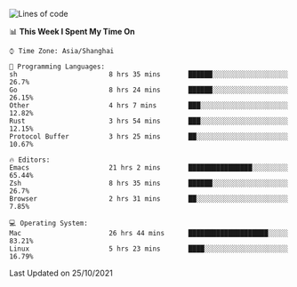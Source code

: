 <!--START_SECTION:waka-->
![Lines of code](https://img.shields.io/badge/From%20Hello%20World%20I%27ve%20Written-34391%20lines%20of%20code-blue)

📊 **This Week I Spent My Time On** 

```text
⌚︎ Time Zone: Asia/Shanghai

💬 Programming Languages: 
sh                       8 hrs 35 mins       ██████░░░░░░░░░░░░░░░░░░░   26.7% 
Go                       8 hrs 24 mins       ██████░░░░░░░░░░░░░░░░░░░   26.15% 
Other                    4 hrs 7 mins        ███░░░░░░░░░░░░░░░░░░░░░░   12.82% 
Rust                     3 hrs 54 mins       ███░░░░░░░░░░░░░░░░░░░░░░   12.15% 
Protocol Buffer          3 hrs 25 mins       ██░░░░░░░░░░░░░░░░░░░░░░░   10.67%

🔥 Editors: 
Emacs                    21 hrs 2 mins       ████████████████░░░░░░░░░   65.44% 
Zsh                      8 hrs 35 mins       ██████░░░░░░░░░░░░░░░░░░░   26.7% 
Browser                  2 hrs 31 mins       ██░░░░░░░░░░░░░░░░░░░░░░░   7.85%

💻 Operating System: 
Mac                      26 hrs 44 mins      ████████████████████░░░░░   83.21% 
Linux                    5 hrs 23 mins       ████░░░░░░░░░░░░░░░░░░░░░   16.79%

```


 Last Updated on 25/10/2021
<!--END_SECTION:waka-->
